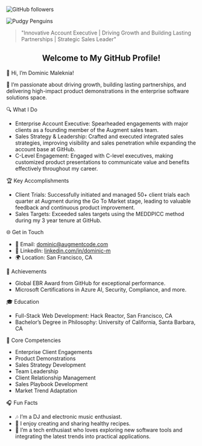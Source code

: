 <!-- Example badge usage -->
![GitHub followers](https://img.shields.io/github/followers/dmaleknia?label=Follow&style=social)

<!-- Adding an image or GIF -->
![Pudgy Penguins](https://media.giphy.com/media/6ib6KPmkeAjDTxMxij/giphy.gif)


<!-- Using a quote block for emphasis -->
> "Innovative Account Executive | Driving Growth and Building Lasting Partnerships | Strategic Sales Leader"

<!-- Using custom HTML for styling -->
<h2 align="center">Welcome to My GitHub Profile!</h2>

👋 Hi, I’m Dominic Maleknia!

💼 I’m passionate about driving growth, building lasting partnerships, and delivering high-impact product demonstrations in the enterprise software solutions space.

🔍 What I Do

- Enterprise Account Executive: Spearheaded engagements with major clients as a founding member of the Augment sales team. 
- Sales Strategy & Leadership: Crafted and executed integrated sales strategies, improving visibility and sales penetration while expanding the account base at GitHub. 
- C-Level Engagement: Engaged with C-level executives, making customized product presentations to communicate value and benefits effectively throughout my career. 

🏆 Key Accomplishments

- Client Trials: Successfully initiated and managed 50+ client trials each quarter at Augment during the Go To Market stage, leading to valuable feedback and continuous product improvement.
- Sales Targets: Exceeded sales targets using the MEDDPICC method during my 3 year tenure at GitHub. 

🌐 Get in Touch

- 📧 Email: dominic@augmentcode.com
- 🔗 LinkedIn: [linkedin.com/in/dominic-m](https://www.linkedin.com/in/dominic-m/)
- 🌍 Location: San Francisco, CA 

🏅 Achievements

- Global EBR Award from GitHub for exceptional performance.
- Microsoft Certifications in Azure AI, Security, Compliance, and more.

🎓 Education

- Full-Stack Web Development: Hack Reactor, San Francisco, CA
- Bachelor’s Degree in Philosophy: University of California, Santa Barbara, CA

🌟 Core Competencies

- Enterprise Client Engagements
- Product Demonstrations
- Sales Strategy Development
- Team Leadership
- Client Relationship Management
- Sales Playbook Development
- Market Trend Adaptation

🎧 Fun Facts

- 🎶 I’m a DJ and electronic music enthusiast.
- 🥗 I enjoy creating and sharing healthy recipes.
- 🤖 I’m a tech enthusiast who loves exploring new software tools and integrating the latest trends into practical applications.
